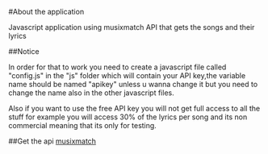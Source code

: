#About the application

Javascript application using musixmatch API that gets the songs and their lyrics

##Notice

In order for that to work you need to create a javascript file called "config.js" in the "js" folder which will contain your API key,the variable name should be named "apikey" unless u wanna change it but you need to change the name also in the other javascript files.

Also if you want to use the free API key you will not get full access to all the stuff for example you will access 30% of the lyrics per song and its non commercial meaning that its only for testing.

##Get the api
[musixmatch](https://developer.musixmatch.com/)
